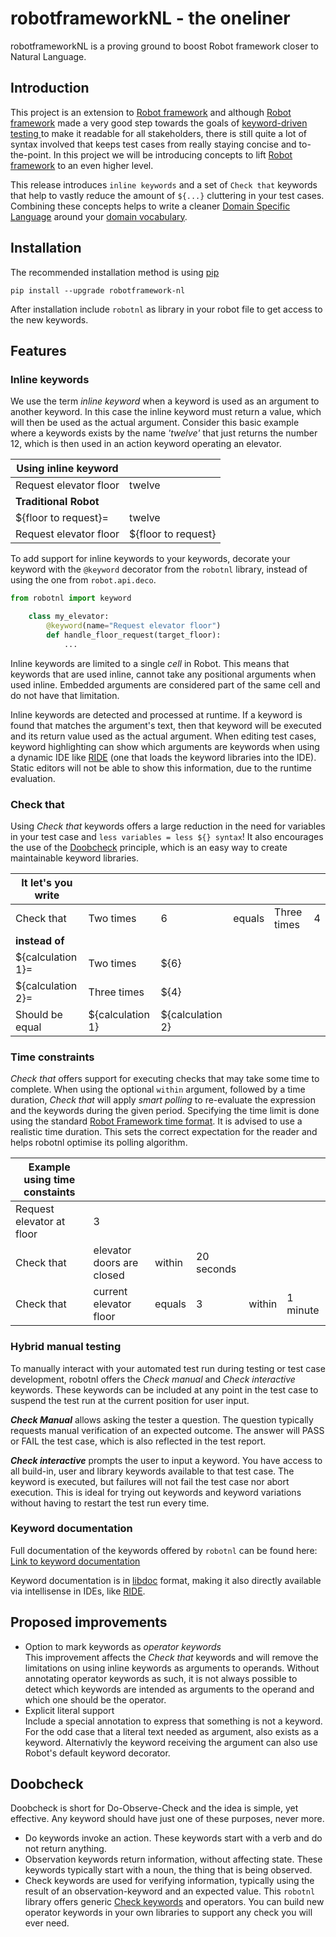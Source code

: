 # robotframeworkNL - the oneliner
robotframeworkNL is a proving ground to boost Robot framework closer to Natural Language.

## Introduction
This project is an extension to [Robot framework](https://robotframework.org/) and although [Robot framework](https://robotframework.org/) made a very good step towards the goals of [keyword-driven testing ](https://en.wikipedia.org/wiki/Keyword-driven_testing) to make it readable for all stakeholders, there is still quite a lot of syntax involved that keeps test cases from really staying concise and to-the-point. In this project we will be introducing concepts to lift [Robot framework](https://robotframework.org/) to an even higher level.

This release introduces ``inline keywords`` and a set of  ``Check that`` keywords that help to vastly reduce the amount of ``${...}`` cluttering in your test cases. Combining these concepts helps to write a cleaner [Domain Specific Language](https://en.wikipedia.org/wiki/Domain-specific_language) around your [domain vocabulary](https://en.wikipedia.org/wiki/Jargon).

## Installation
The recommended installation method is using [pip](http://pip-installer.org)

    pip install --upgrade robotframework-nl

After installation include `robotnl` as library in your robot file to get access to the new keywords.

## Features

### Inline keywords

We use the term *inline keyword* when a keyword is used as an argument to another keyword. In this case the inline keyword must return a value, which will then be used as the actual argument. Consider this  basic example where a keywords exists by the name *'twelve'* that just returns the number 12, which is then used in an action keyword operating an elevator.

|**Using inline keyword**||
|---|---|
| Request elevator floor | twelve |
|**Traditional Robot**||
| ${floor to request}= | twelve |
| Request elevator floor | ${floor to request} |

To add support for inline keywords to your keywords, decorate your keyword with the `@keyword` decorator from the `robotnl` library, instead of using the one from `robot.api.deco`.

```python
from robotnl import keyword

    class my_elevator:
        @keyword(name="Request elevator floor")
        def handle_floor_request(target_floor):
            ...
```

Inline keywords are limited to a single *cell* in Robot. This means that keywords that are used inline, cannot take any positional arguments when used inline. Embedded arguments are considered part of the same cell and do not have that limitation.

Inline keywords are detected and processed at runtime. If a keyword is found that matches the argument's text, then that keyword will be executed and its return value used as the actual argument. When editing test cases, keyword highlighting can show which arguments are keywords when using a dynamic IDE like [RIDE](https://github.com/robotframework/RIDE/wiki) (one that loads the keyword libraries into the IDE). Static editors will not be able to show this information, due to the runtime evaluation.

### Check that

Using *Check that* keywords offers a large reduction in the need for variables in your test case and ``less variables = less ${} syntax``! It also encourages the use of the [Doobcheck](#doobcheck) principle, which is an easy way to create maintainable keyword libraries.

|**It let's you write**||||||
|---|---|---|---|---|---|
| Check that | Two times | 6 | equals | Three times | 4 |
|**instead of**||||||
| ${calculation 1}= | Two times    | ${6} ||||
| ${calculation 2}= | Three times  | ${4} ||||
| Should be equal   | ${calculation 1} |  ${calculation 2} ||||

### Time constraints

*Check that* offers support for executing checks that may take some time to complete. When using the optional `within` argument, followed by a time duration, *Check that* will apply *smart polling* to re-evaluate the expression and the keywords during the given period. Specifying the time limit is done using the standard [Robot Framework time format](https://robotframework.org/robotframework/latest/RobotFrameworkUserGuide.html#toc-entry-176). It is advised to use a realistic time duration. This sets the correct expectation for the reader and helps robotnl optimise its polling algorithm.

|**Example using time constaints**||||||
|---|---|---|---|---|---|
| Request elevator at floor | 3 |||||
| Check that | elevator doors are closed | within | 20 seconds ||
| Check that | current elevator floor | equals | 3 | within | 1 minute |

### Hybrid manual testing

To manually interact with your automated test run during testing or test case development, robotnl offers the *Check manual* and *Check interactive* keywords. These keywords can be included at any point in the test case to suspend the test run at the current position for user input.

***Check Manual*** allows asking the tester a question. The question typically requests manual verification of an expected outcome. The answer will PASS or FAIL the test case, which is also reflected in the test report.

***Check interactive*** prompts the user to input a keyword. You have access to all build-in, user and library keywords available to that test case. The keyword is executed, but failures will not fail the test case nor abort execution. This is ideal for trying out keywords and keyword variations without having to restart the test run every time.

### Keyword documentation

Full documentation of the keywords offered by `robotnl` can be found here:  
[Link to keyword documentation](https://jfoederer.github.io/robotframeworkNL/robotnl-libdoc.html)

Keyword documentation is in [libdoc](http://robotframework.org/robotframework/latest/RobotFrameworkUserGuide.html#libdoc) format, making it also directly available via intellisense in IDEs, like [RIDE](https://github.com/robotframework/RIDE/wiki).

## Proposed improvements

* Option to mark keywords as *operator keywords*  
  This improvement affects the *Check that* keywords and will remove the limitations on using inline keywords as arguments to operands. Without annotating operator keywords as such, it is not always possible to detect which keywords are intended as arguments to the operand and which one should be the operator.
* Explicit literal support  
  Include a special annotation to express that something is not a keyword. For the odd case that a literal text needed as argument, also exists as a keyword. Alternativly the keyword receiving the argument can also use Robot's default keyword decorator.

## Doobcheck

Doobcheck is short for Do-Observe-Check and the idea is simple, yet effective. Any keyword should have just one of these purposes, never more.

- Do keywords invoke an action. These keywords start with a verb and do not return anything.
- Observation keywords return information, without affecting state. These keywords typically start with a noun, the thing that is being observed.
- Check keywords are used for verifying information, typically using the result of an observation-keyword and an expected value. This `robotnl` library offers generic [Check keywords](#check-that) and operators. You can build new operator keywords in your own libraries to support any check you will ever need.
